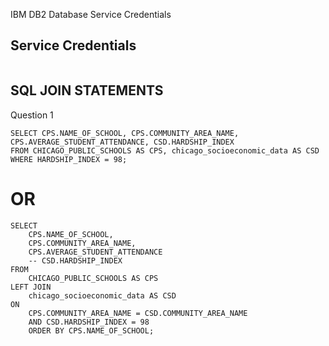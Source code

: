 

IBM DB2 Database Service Credentials

## Service Credentials
```

```
## SQL JOIN STATEMENTS

Question 1
```
SELECT CPS.NAME_OF_SCHOOL, CPS.COMMUNITY_AREA_NAME, CPS.AVERAGE_STUDENT_ATTENDANCE, CSD.HARDSHIP_INDEX
FROM CHICAGO_PUBLIC_SCHOOLS AS CPS, chicago_socioeconomic_data AS CSD
WHERE HARDSHIP_INDEX = 98;
```

# OR

```
SELECT
    CPS.NAME_OF_SCHOOL,
    CPS.COMMUNITY_AREA_NAME,
    CPS.AVERAGE_STUDENT_ATTENDANCE
    -- CSD.HARDSHIP_INDEX
FROM
    CHICAGO_PUBLIC_SCHOOLS AS CPS 
LEFT JOIN
    chicago_socioeconomic_data AS CSD
ON
    CPS.COMMUNITY_AREA_NAME = CSD.COMMUNITY_AREA_NAME
    AND CSD.HARDSHIP_INDEX = 98
    ORDER BY CPS.NAME_OF_SCHOOL;

```